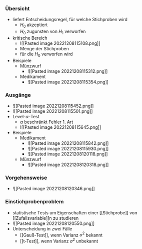 ### Übersicht
+ liefert Entscheidungsregel, für welche Stichproben wird
	+ $H_0$ akzeptiert
	+ $H_0$ zugunsten von $H_1$ verworfen
+ kritische Bereich
	+ ![[Pasted image 20221208115108.png]]
	+ Menge der Stichproben
	+ für die $H_0$ verworfen wird
+ Beispiele
	+ Münzwurf
		+ ![[Pasted image 20221208115312.png]]
	+ Medikament
		+ ![[Pasted image 20221208115354.png]]

### Ausgänge
+ ![[Pasted image 20221208115452.png]]
+ ![[Pasted image 20221208115501.png]]
+ Level-$\alpha$-Test
	+ $\alpha$ beschränkt Fehler 1. Art
	+ ![[Pasted image 20221208115645.png]]
+ Beispiele
	+ Medikament
		+ ![[Pasted image 20221208115842.png]]
		+ ![[Pasted image 20221208115930.png]]
		+ ![[Pasted image 20221208120118.png]]
	+ Münzwurf
		+ ![[Pasted image 20221208120318.png]]

### Vorgehensweise
+ ![[Pasted image 20221208120346.png]]

### Einstichprobenproblem
+ statistische Tests um Eigenschaften einer [[Stichprobe]] von [[Zufallsvariable]]n zu studieren
+ ![[Pasted image 20221208120550.png]]
+ Unterscheidung in zwei Fälle
	+ [[Gauß-Test]], wenn Varianz $\sigma^2$ bekannt
	+ [[t-Test]], wenn Varianz $\sigma^2$ unbekannt
